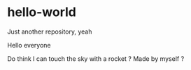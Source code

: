 # hello-world
Just another repository, yeah

Hello everyone

Do think I can touch the sky with a rocket ?
Made by myself ?
